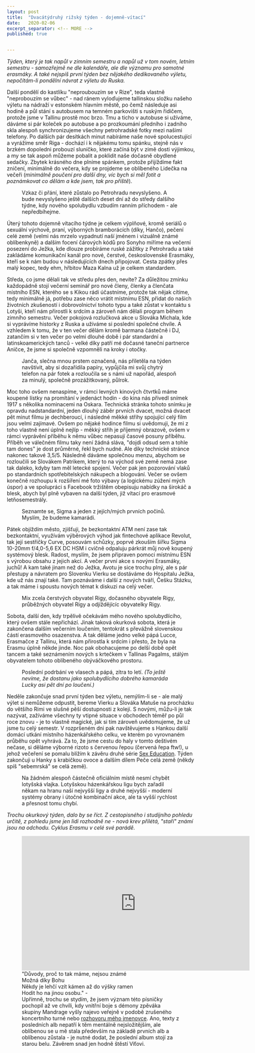 ```yaml
---
layout: post
title:  "Dvacátýdruhý rižský týden - dojemně-vítací"
date:   2020-02-06
excerpt_separator: <!-- MORE -->
published: true


---
```


<p class="intro"><i><span class="dropcap"></span>Týden, který je tak napůl v zimním semestru a napůl už v tom novém, letním semestru - samozřejmě ne dle kalendáře, ale dle významu pro samotné erasmáky. A také nejspíš první týden bez nějakého dedikovaného výletu, nepočítám-li pondělní návrat  z výletu do Ruska.</i></p>

<!-- MORE --> 

Další pondělí do kastlíku "neproubouzím se v Rize", teda vlastně "neprobouzím se vůbec" - nad ránem vyloďujeme tallinskou složku našeho výletu na nádraží v estonském hlavním městě, po čemž následuje asi hodině a půl stání s autobusem na temném parkovišti s ruským řidičem, protože jsme v Tallinu prostě moc brzo. Tmu a ticho v autobuse si užíváme, dáváme si pár koleček po autobuse a po prozkoumání předního i zadního skla alespoň synchronizujeme všechny petrohradské fotky mezi našimi telefony. Po dalších pár desítkách minut nabíráme naše nové spolucestující a vyrážíme směr Riga - dochází i k nějakému tomu spánku, stejně nás v brzkém dopoledni probouzí sluníčko, které začíná být v zimě dosti výjimkou, a my se tak aspoň můžeme pobalit a poklidit naše dočasně obydlené sedačky. Zbytek krásného dne plníme spánkem, protože přijíždíme fakt zničení, minimálně do večera, kdy se projdeme se oblíbeného Lidečka na večeři (_minimálně poučení pro další dny, víc bych si měl fotit a poznámkovat co dělám a kde jsem, tak pro příště_).

<figure>  
 <img src="{{ site.baseurl }}/assets/img/IMG_4397.JPG" alt="" class="img-center"> 
   <figcaption>Vzkaz či přání, které zůstalo po Petrohradu nevyslyšeno. A bude nevyslyšeno ještě dalších deset dní až do středy dalšího týdne, kdy nového spolubydlu vzbudím ranním příchodem - ale nepředbíhejme.</figcaption>
 </figure>

Úterý tohoto dojemně vítacího týdne je celkem výplňové, kromě seriálů o sexuální výchově, praní, výborných bramborácích (díky, Hančo), pečení celé země (velmi nás mrzelo vypadnutí naší jménem i vizuálně známé oblíbenkyně) a dalším focení čárových kódů pro Sonyho míříme na večerní posezení do Ježka, kde dlouze probíráme ruské zážitky z Petrohradu a také zakládáme komunikační kanál pro nové, čerstvé, československé Erasmáky, kteří se k nám budou v následujících dnech připojovat. Cesta zpátky přes malý kopec, tedy ehm, hřbitov Maza Kalna už je celkem standardem.

Středa, co jsme dělali tak ve středu přes den, nevíte? Za důležitou zmínku každopádně stojí večerní seminář pro nové členy, členky a členčata místního ESN, kterého se s Kikou rádi účastníme, protože tak nějak cítíme, tedy minimálně já, potřebu zase něco vrátit místnímu ESN, přidat do našich životních zkušeností i dobrovolnictví tohoto typu a také zůstat v kontaktu s Lotyši, kteří nám přirostli k srdcím a zároveň nám dělali program během zimního semestru. Večer pokojová rozlučková akce u Slováka Michala, kde si vyprávíme historky z Ruska a užíváme si poslední společné chvíle. A vzhledem k tomu, že v ten večer dělám kromě barmana částečně i DJ, zatančím si v ten večer po velmi dlouhé době i pár standardní a latinskoamerických tanců - velké díky patří mé dočasné taneční partnerce Aničce, že jsme si společně vzpomněli na kroky i otočky. 

<figure>  
 <img src="{{ site.baseurl }}/assets/img/82763234_174772787076779_9145788460584402944_n.jpg" alt="" class="img-center"> 
   <figcaption>Janča, slečna mnou prstem označená, nás přiletěla na týden navštívit, aby si dozařídila papíry, vypůjčila mi svůj chytrý telefon na pár fotek a rozloučila se s námi už napořád, alespoň za minulý, společně prozážitkovaný, půlrok.</figcaption>
 </figure>

Moc toho ovšem nenaspíme, v rámci levných kinových čtvrtků máme koupené lístky na promítání v jedenáct hodin - do kina nás přivedl snímek 1917 s několika nominacemi na Oskara. Technická stránka tohoto snímku je opravdu nadstandardní, jeden dlouhý záběr prvních dvacet, možná dvacet pět minut filmu je dechberoucí, i následné měkké střihy spojující celý film jsou velmi zajímavé. Ovšem po nějaké hodince filmu si uvědomuji, že mi z toho vlastně není úplně nejlíp - měkký střih je příjemný obrazově, ovšem v rámci vyprávění příběhu k němu vůbec nepasují časové posuny příběhu. Příběh ve válečném filmu taky není žádná sláva, "dojdi odsud sem a tohle tam dones" je dost průměrné, řekl bych nudné. Ale díky technické stránce nakonec takové 3,5/5. Následně dáváme společnou menzu, abychom se rozloučili se Slovákem Patrikem, který to na východ své země nemá zase tak daleko, kdyby tam měl letecké spojení. Večer pak jen pozorování vlaků po standardních spotřebitelských nákupech a blogování. Večer se ovšem konečně rozhoupu k rozšíření mé foto výbavy (a logickému zúžení mých úspor) a ve spolupráci s Facebook tržištěm obepisuju nabídky na širokáč a blesk, abych byl plně vybaven na další týden, již vítací pro erasmové letňosemestrály. 

<figure>  
 <img src="{{ site.baseurl }}/assets/img/IMG_0011.JPG" alt="" class="img-center"> 
   <figcaption>Seznamte se, Sigma a jeden z jejích/mých prvních počinů. Myslím, že budeme kamarádi.</figcaption>
 </figure>

Pátek objíždím město, zjišťuji, že bezkontaktní ATM není zase tak bezkontaktní, využívám výběrových výhod jak fintechové aplikace Revolut, tak její sestřičky Curve, posouvám schůzky, poprvé zkouším šířku Sigma 10-20mm f/4,0-5,6 EX DC HSM i cvičně odpaluju párkrát můj nově koupený systémový blesk. Radost, myslím, že jsem připraven pomoci místnímu ESN s výrobou obsahu z jejich akcí. A večer první akce s novými Erasmáky, juchů! A kam také jinam než do Ježka, Avotu je sice trochu plný, ale s pár přestupy a návratem pro Slovenku Vierku se dostáváme do Hospitalu Ježka, kde už nás znají také. Tam poznáváme i další z nových tváří, Češku Stázku, a tak máme i spoustu nových témat k diskuzi na celý večer. 

<figure>  
 <img src="{{ site.baseurl }}/assets/img/IMG_4510.JPG" alt="" class="img-center"> 
   <figcaption>Mix zcela čerstvých obyvatel Rigy, dočasného obyvatele Rigy, průběžných obyvatel Rigy a odjíždějícíc obyvatelky Rigy.</figcaption>
 </figure>

Sobota, další den, kdy trpělivě očekávám mého nového spolubydlícího, který ovšem stále nepřichází. Jinak taková okurková sobota, která je zakončena dalším večerním loučením, tentokrát s převážně slovenskou částí erasmového osazenstva. A tak děláme jedno velké pápá Lucce, Erasmačce z Tallinu, která nám přirostla k srdcím i přesto, že byla na Erasmu úplně někde jinde. Noc pak obohacujeme po delší době opět tancem a také seznámením nových s krtečkem v Tallinas Pagalms, stálým obyvatelem tohoto oblíbeného obýváčkového prostoru. 

<figure>  
 <img src="{{ site.baseurl }}/assets/img/IMG_4550.JPG" alt="" class="img-center"> 
   <figcaption>Poslední podrbání ve vlasech a pápá, zítra to letí. <i>(To ještě nevíme, že dostanu jako spolubydlícího dobrého kamaráda Lucky asi pět dní po loučení.)</i></figcaption>
 </figure>

Neděle zakončuje snad první týden bez výletu, nemýlím-li se - ale malý výlet si nemůžeme odpustit, bereme Vierku a Slováka Matuše na procházku do většího Rimi ve slušné pěší dostupnosti z kolejí. S novými, můžu-li je tak nazývat, zažíváme všechny ty vtipné situace v obchodech téměř po půl roce znovu - je to vlastně magické, jak si tím zároveň uvědomujeme, že už jsme tu celý semestr. V rozpršeném dni pak navštěvujeme s Hankou další domácí utkání místního házenkářského celku, ve kterém po vyrovnaném průběhu opět vyhrává. Za to, že jsme cestu do haly v tomto deštivém nečase, si děláme výborné rizoto s červenou řepou (červená řepa ftw!), u jehož večeření se pomalu blížím k závěru druhé série [Sex Education](https://www.csfd.cz/film/681071-sexualni-vychova/prehled/). Týden zakončuji u Hanky s krabičkou ovoce a dalším dílem Peče celá země (někdy spíš "sebemrská" se celá země). 

<figure>  
 <img src="{{ site.baseurl }}/assets/img/6D721413-DCCB-4B37-A7FE-7EFB5B8297A1.jpg" alt="" class="img-center"> 
   <figcaption>Na žádném alespoň částečně oficiálním místě nesmí chybět lotyšská vlajka. Lotyšskou házenkářskou ligu bych zařadil někam na hranu naší nejvyšší ligy a druhé nejvyšší - moderní systémy obrany i útočné kombinační akce, ale ta vyšší rychlost a přesnost tomu chybí.</figcaption>
 </figure>

_Trochu okurkový týden, dalo by se říct. Z cestopisného i studijního pohledu určitě, z pohledu jsme jen lidi rozhodně ne - nová krev přilétá, "staří" známí jsou na odchodu. Cyklus Erasmu v celé své parádě._

<figure>
	<iframe width="610" height="360" class="img-center d-block"
	src="https://www.youtube.com/embed/YP56LVHQJL0"
	frameborder="0"></iframe>
	<figcaption>
        "Důvody, proč to tak máme, nejsou známé <br> 
		Možná díky Bohu <br> 
		Někdy je lehčí vzít kámen až do výšky ramen <br> 
		Hodit ho na jinou osobu." - <br> 
       Upřímně, trochu se stydím, že jsem význam této písničky pochopil až ve chvíli, kdy vnitřní boje s démony zpěváka skupiny Mandrage vyšly najevo veřejně v podobě zrušeného koncertního turné nebo <a href="https://www.novinky.cz/kultura/clanek/pepa-bolan-z-mandrage-vita-je-hvezda-uz-jenom-proto-ze-se-ji-nikdy-netouzil-stat-40312428">rozhovoru mého jmenovce</a>. Ano, texty z posledních alb nepatří k těm mentálně nejsložitějším, ale oblíbenou se u mě stala především na základě prvních alb a oblíbenou zůstala - je nutné dodat, že poslední album stojí za starou belu. Závěrem snad jen hodně štěstí Víťovi.  
	</figcaption>
</figure>   

